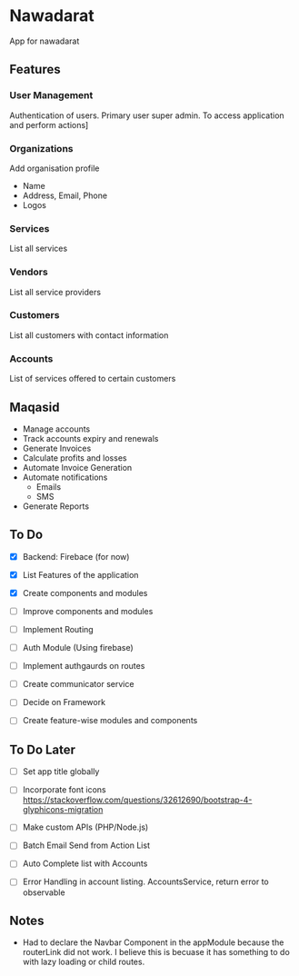 # Nawadarat

App for nawadarat

## Features

### User Management

Authentication of users. Primary user super admin. To access application and perform actions]

### Organizations

Add organisation profile

* Name
* Address, Email, Phone
* Logos

### Services

List all services

### Vendors

List all service providers

### Customers

List all customers with contact information

### Accounts

List of services offered to certain customers

## Maqasid

* Manage accounts
* Track accounts expiry and renewals
* Generate Invoices 
* Calculate profits and losses
* Automate Invoice Generation
* Automate notifications
  * Emails
  * SMS
* Generate Reports

## To Do

- [x] Backend: Firebace (for now)
- [x] List Features of the application
- [x] Create components and modules
- [ ] Improve components and modules
- [ ] Implement Routing
- [ ] Auth Module (Using firebase)
- [ ] Implement authgaurds on routes
- [ ] Create communicator service
- [ ] Decide on Framework
- [ ] Create feature-wise modules and components


## To Do Later

- [ ] Set app title globally
- [ ] Incorporate font icons https://stackoverflow.com/questions/32612690/bootstrap-4-glyphicons-migration
- [ ] Make custom APIs (PHP/Node.js)
- [ ] Batch Email Send from Action List
- [ ] Auto Complete list with Accounts
- [ ] Error Handling in account listing. AccountsService, return error to observable


## Notes
* Had to declare the Navbar Component in the appModule because the routerLink did not work. I believe this is becuase it has something to do with lazy loading or child routes.

